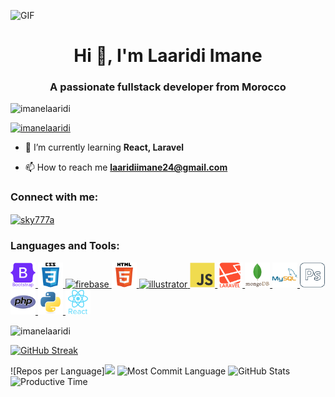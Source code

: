 ![GIF]([https://i.pinimg.com/originals/aa/59/d1/aa59d139b93dde70ff207187c9f1d8bd.gif](https://pin.it/3MCWqYGel))


<h1 align="center">Hi 👋, I'm Laaridi Imane</h1>
<h3 align="center">A passionate fullstack developer from Morocco</h3>

<p align="left"> <img src="https://komarev.com/ghpvc/?username=imanelaaridi&label=Profile%20views&color=0e75b6&style=flat-square" alt="imanelaaridi" /> </p>

<p align="left"> <a href="https://github.com/ryo-ma/github-profile-trophy"><img src="https://github-profile-trophy.vercel.app/?username=imanelaaridi" alt="imanelaaridi" /></a> </p>

- 🌱 I’m currently learning **React, Laravel**

- 📫 How to reach me **laaridiimane24@gmail.com**

<h3 align="left">Connect with me:</h3>
<p align="left">
<a href="https://discord.gg/sky777a" target="blank"><img align="center" src="https://raw.githubusercontent.com/rahuldkjain/github-profile-readme-generator/master/src/images/icons/Social/discord.svg" alt="sky777a" height="30" width="40" /></a>
</p>

<h3 align="left">Languages and Tools:</h3>
<p align="left"> <a href="https://getbootstrap.com" target="_blank" rel="noreferrer"> <img src="https://raw.githubusercontent.com/devicons/devicon/master/icons/bootstrap/bootstrap-plain-wordmark.svg" alt="bootstrap" width="40" height="40"/> </a> <a href="https://www.w3schools.com/css/" target="_blank" rel="noreferrer"> <img src="https://raw.githubusercontent.com/devicons/devicon/master/icons/css3/css3-original-wordmark.svg" alt="css3" width="40" height="40"/> </a> <a href="https://firebase.google.com/" target="_blank" rel="noreferrer"> <img src="https://www.vectorlogo.zone/logos/firebase/firebase-icon.svg" alt="firebase" width="40" height="40"/> </a> <a href="https://www.w3.org/html/" target="_blank" rel="noreferrer"> <img src="https://raw.githubusercontent.com/devicons/devicon/master/icons/html5/html5-original-wordmark.svg" alt="html5" width="40" height="40"/> </a> <a href="https://www.adobe.com/in/products/illustrator.html" target="_blank" rel="noreferrer"> <img src="https://www.vectorlogo.zone/logos/adobe_illustrator/adobe_illustrator-icon.svg" alt="illustrator" width="40" height="40"/> </a> <a href="https://developer.mozilla.org/en-US/docs/Web/JavaScript" target="_blank" rel="noreferrer"> <img src="https://raw.githubusercontent.com/devicons/devicon/master/icons/javascript/javascript-original.svg" alt="javascript" width="40" height="40"/> </a> <a href="https://laravel.com/" target="_blank" rel="noreferrer"> <img src="https://raw.githubusercontent.com/devicons/devicon/master/icons/laravel/laravel-plain-wordmark.svg" alt="laravel" width="40" height="40"/> </a> <a href="https://www.mongodb.com/" target="_blank" rel="noreferrer"> <img src="https://raw.githubusercontent.com/devicons/devicon/master/icons/mongodb/mongodb-original-wordmark.svg" alt="mongodb" width="40" height="40"/> </a> <a href="https://www.mysql.com/" target="_blank" rel="noreferrer"> <img src="https://raw.githubusercontent.com/devicons/devicon/master/icons/mysql/mysql-original-wordmark.svg" alt="mysql" width="40" height="40"/> </a> <a href="https://www.photoshop.com/en" target="_blank" rel="noreferrer"> <img src="https://raw.githubusercontent.com/devicons/devicon/master/icons/photoshop/photoshop-line.svg" alt="photoshop" width="40" height="40"/> </a> <a href="https://www.php.net" target="_blank" rel="noreferrer"> <img src="https://raw.githubusercontent.com/devicons/devicon/master/icons/php/php-original.svg" alt="php" width="40" height="40"/> </a> <a href="https://www.python.org" target="_blank" rel="noreferrer"> <img src="https://raw.githubusercontent.com/devicons/devicon/master/icons/python/python-original.svg" alt="python" width="40" height="40"/> </a> <a href="https://reactjs.org/" target="_blank" rel="noreferrer"> <img src="https://raw.githubusercontent.com/devicons/devicon/master/icons/react/react-original-wordmark.svg" alt="react" width="40" height="40"/> </a> </p>

<p><img align="center" src="https://github-readme-stats.vercel.app/api/top-langs?username=imanelaaridi&show_icons=true&theme=dracula&locale=en&layout=compact" alt="imanelaaridi" /></p>
<a href="https://git.io/streak-stats"><img src="https://github-readme-streak-stats.herokuapp.com?user=ImaneLAARIDI&theme=dracula" alt="GitHub Streak" /></a>




![Repos per Language]![](http://github-profile-summary-cards.vercel.app/api/cards/profile-details?username=ImaneLAARIDI&theme=dracula)
![Most Commit Language](http://github-profile-summary-cards.vercel.app/api/cards/most-commit-language?username=ImaneLAARIDI&theme=dracula)
![GitHub Stats](http://github-profile-summary-cards.vercel.app/api/cards/stats?username=ImaneLAARIDI&theme=dracula)
![Productive Time](http://github-profile-summary-cards.vercel.app/api/cards/productive-time?username=ImaneLAARIDI&theme=dracula&utcOffset=8)

